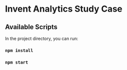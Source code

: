 # Invent Analytics Study Case

## Available Scripts

In the project directory, you can run:

### `npm install`
### `npm start`
 
 
